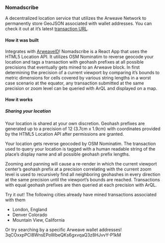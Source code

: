 ### Nomadscribe

A decentralized location service that utilizes the Arweave Network to permanently store GeoJSON associated with wallet addresses. You can check it out at it’s latest [transaction URL](https://arweave.net/P7l6If9EQFe26Awgo1heCAPN-MRvDt3OKGmLNajNbLg).

#### How it was built

Integrates with [ArweaveID](https://github.com/shenwilly/arweaveID)! Nomadscribe is a React App that uses the HTML5 Location API. It utilizes OSM Nominatim to reverse geocode your location and tags a transaction with geohash prefixes at all possible precisions that eventually gets mined to an Arweave block. In first determining the precision of a current viewport by comparing it’s bounds to metric dimensions for cells covered by various string lengths in a worst case scenario at the equator, any transaction submitted at the same precision or zoom level can be queried with ArQL and displayed on a map.

#### How it works

##### Sharing your location
Your location is shared at your own discretion. Geohash prefixes are generated up to a precision of 12 (3.7cm x 1.9cm) with coordinates provided by the HTML5 Location API after permissions are granted.

Your location gets reverse geocoded by OSM Nominatim. The transaction used to query your location is tagged with a human readable string of the place’s display name and all possible geohash prefix lengths.

Zooming and panning will cause a re-render in which the current viewport center’s geohash prefix at a precision correlating with the current zoom level is used to recursively find all neighboring geohashes in every direction at the same precision until the viewport’s bounds are reached. Transactions with equal geohash prefixes are then queried at each precision with ArQL.

Try it out! The following cities already have mined transactions associated with them
- London, England
- Denver Colorado
- Mountain View, California

Or try searching by a specific Arweave wallet addresses!
3qCOxxpPCI8WnsEPoWbeQKs6gxvqaQ3z8HJvvY-P1kM
